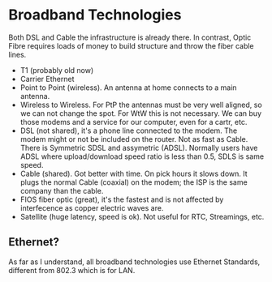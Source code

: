 # Broadband Technologies

Both DSL and Cable the infrastructure is already there. In contrast, Optic Fibre requires loads of money to build structure and throw the fiber cable lines.

* T1 (probably old now)
* Carrier Ethernet
* Point to Point (wireless). An antenna at home connects to a main antenna. 
* Wireless to Wireless. For PtP the antennas must be very well aligned, so we can not change the spot. For WtW this is not necessary.
We can buy those modems and a service for our computer, even for a cartr, etc.
* DSL (not shared), it's a phone line connected to the modem. The modem might or not be included on the router. Not as fast as Cable. There is Symmetric SDSL and assymetric (ADSL). Normally users have ADSL where upload/download speed ratio is less than 0.5, SDLS is same speed.
*  Cable (shared). Got better with time. On pick hours it slows down. It plugs the normal Cable (coaxial) on the modem; the ISP is the same company than the cable.
* FIOS fiber optic (great), it's the fastest and is not affected by interfecence as copper electric waves are.
* Satellite (huge latency, speed is ok). Not useful for RTC, Streamings, etc.

## Ethernet?
As far as I understand, all broadband technologies use Ethernet Standards, different from 802.3 which is for LAN. 
